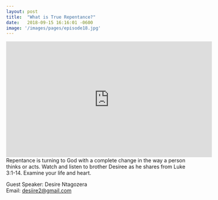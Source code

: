 ```yaml
---
layout: post
title:  "What is True Repentance?"
date:   2018-09-15 16:16:01 -0600
image: '/images/pages/episode18.jpg'
---
```

<iframe width="560" height="315" src="https://www.youtube.com/embed/WkbIVuzrlSw" frameborder="0" allow="autoplay; encrypted-media" allowfullscreen></iframe>
Repentance is turning to God with a complete change in the way a person thinks or acts. Watch and listen to brother Desiree as he shares from Luke 3:1-14. Examine your life and heart.

Guest Speaker: Desire Ntagozera <br>
Email: desiire2@gmail.com
